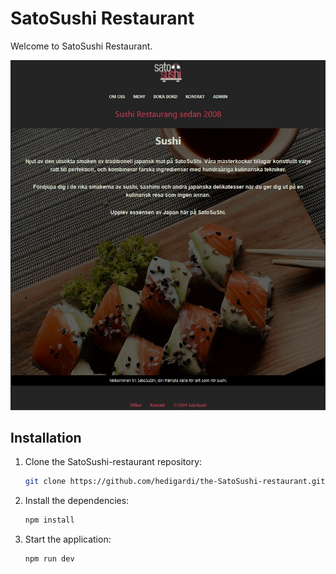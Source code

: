 # SatoSushi Restaurant
Welcome to SatoSushi Restaurant.

<img src="https://github.com/hedigardi/the-SatoSushi-restaurant/blob/main/therestaurant/src/assets/images/website.jpg" alt="SatoSushi Restaurant Website" width="650px">

## Installation
1. Clone the SatoSushi-restaurant repository:
   ```bash
   git clone https://github.com/hedigardi/the-SatoSushi-restaurant.git
    ```
2. Install the dependencies:
   ```bash
   npm install
    ```
3. Start the application:
   ```bash
   npm run dev
    ```